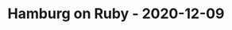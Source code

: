 ---
layout: post
title: Hamburg on Ruby - 2020-12-09
datetime: '2020-12-09T19:00:00+01:00'
name: Hamburg on Ruby
external_url: https://hamburg.onruby.de/events/remote-ruby-usergroup-hamburg-december-2020-643
online_event: true
year_month: 2020-12
---